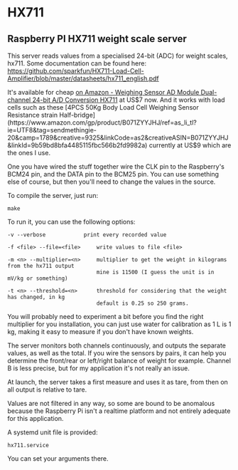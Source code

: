 HX711
=====

Raspberry PI HX711 weight scale server
-----------------------------------------

This server reads values from a specialised 24-bit (ADC) for weight scales, hx711. Some documentation can be found here:   
https://github.com/sparkfun/HX711-Load-Cell-Amplifier/blob/master/datasheets/hx711_english.pdf

It's available for cheap [on Amazon - Weighing Sensor AD Module Dual-channel 24-bit A/D Conversion HX711](https://www.amazon.com/gp/product/B00M6POINC?ie=UTF8&tag=sendmethingie-20&camp=1789&linkCode=xm2&creativeASIN=B00M6POINC) at US$7 now.
And it works with load cells such as these [4PCS 50Kg Body Load Cell Weighing Sensor Resistance strain Half-bridge](https://www.amazon.com/gp/product/B071ZYYJHJ/ref=as_li_tl?ie=UTF8&tag=sendmethingie-20&camp=1789&creative=9325&linkCode=as2&creativeASIN=B071ZYYJHJ&linkId=9b59bd8bfa4485115fbc566b2fd9982a) currently at US$9 which are the ones I use.

One you have wired the stuff together wire the CLK pin to the Raspberry's BCM24 pin, and the DATA pin to the BCM25 pin. You can use something else of course, but then you'll need to change the values in the source.

To compile the server, just run:

    make

To run it, you can use the following options:

    -v --verbose			print every recorded value
    
    -f <file> --file=<file>		write values to file <file>
    
    -m <n> --multiplier=<n>		multiplier to get the weight in kilograms from the hx711 output
                           		mine is 11500 (I guess the unit is in mV/kg or something)
				
    -t <n> --threshold=<n>		threshold for considering that the weight has changed, in kg
                          		default is 0.25 so 250 grams.
    

You will probably need to experiment a bit before you find the right multiplier for you installation, you can just use water for calibration as 1 L is 1 kg, making it easy to measure if you don't have known weights.

The server monitors both channels continuously, and outputs the separate values, as well as the total. If you wire the sensors by pairs, it can help you determine the front/rear or left/right balance of weight for example. Channel B is less precise, but for my application it's not really an issue.

At launch, the server takes a first measure and uses it as tare, from then on all output is relative to tare.

Values are not filtered in any way, so some are bound to be anomalous because the Raspberry Pi isn't a realtime platform and not entirely adequate for this application.

A systemd unit file is provided:   

    hx711.service
    
You can set your arguments there.

